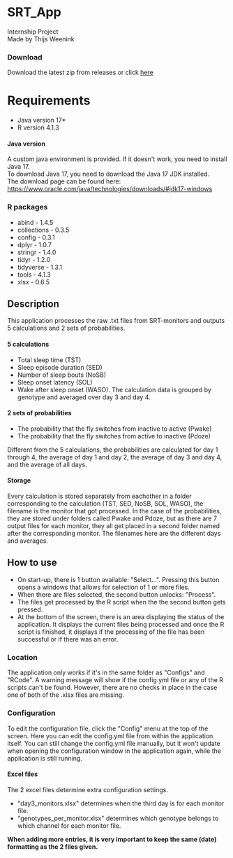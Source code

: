 # SRT_App
Internship Project<br>
Made by Thijs Weenink

### Download
Download the latest zip from releases or click [here](https://github.com/youixentoo/SRT_App/releases/latest/download/SRT_app.zip)

# Requirements
- Java version 17*
- R version 4.1.3

#### Java version
A custom java environment is provided. If it doesn't work, you need to install Java 17.<br>
To download Java 17, you need to download the Java 17 JDK installed. <br>The download page can be found here: https://www.oracle.com/java/technologies/downloads/#jdk17-windows


### R packages
- abind - 1.4.5
- collections - 0.3.5
- config - 0.3.1
- dplyr - 1.0.7
- stringr - 1.4.0
- tidyr - 1.2.0
- tidyverse - 1.3.1
- tools - 4.1.3
- xlsx - 0.6.5

## Description
This application processes the raw .txt files from SRT-monitors and outputs 5 calculations and 2 sets of probabilities. 

#### 5 calculations 
- Total sleep time (TST)
- Sleep episode duration (SED)
- Number of sleep bouts (NoSB)
- Sleep onset latency (SOL)
- Wake after sleep onset (WASO). 
The calculation data is grouped by genotype and averaged over day 3 and day 4.<br>

#### 2 sets of probabilities
- The probability that the fly switches from inactive to active (Pwake) 
- The probability that the fly switches from active to inactive (Pdoze) 

Different from the 5 calculations, the probabilities are calculated for day 1 through 4, the average of day 1 and day 2, the average of day 3 and day 4, and the average of all days.

#### Storage
Every calculation is stored separately from eachother in a folder corresponding to the calculation (TST, SED, NoSB, SOL, WASO), the filename is the monitor that got processed. In the case of the probabilities, they are stored under folders called Pwake and Pdoze, but as there are 7 output files for each monitor, they all get placed in a second folder named after the corresponding monitor. The filenames here are the different days and averages.

## How to use
- On start-up, there is 1 button available: "Select...". Pressing this button opens a windows that allows for selection of 1 or more files.
- When there are files selected, the second button unlocks: "Process".
- The files get processed by the R script when the the second button gets pressed.
- At the bottom of the screen, there is an area displaying the status of the application. It displays the current files being processed and once the R script is finished, it displays if the processing of the file has been successful or if there was an error.

### Location
The application only works if it's in the same folder as "Configs" and "RCode". A warning message will show if the config.yml file or any of the R scripts can't be found. However, there are no checks in place in the case one of both of the .xlsx files are missing.

### Configuration
To edit the configuration file, click the "Config" menu at the top of the screen. Here you can edit the config.yml file from within the application itself. You can still change the config.yml file manually, but it won't update when opening the configuration window in the application again, while the application is still running.

#### Excel files
The 2 excel files determine extra configuration settings.
- "day3_monitors.xlsx" determines when the third day is for each monitor file.
- "genotypes_per_monitor.xlsx" determines which genotype belongs to which channel for each monitor file.

**When adding more entries, it is very important to keep the same (date) formatting as the 2 files given.**
